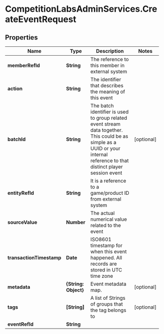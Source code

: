 # CompetitionLabsAdminServices.CreateEventRequest

## Properties

Name | Type | Description | Notes
------------ | ------------- | ------------- | -------------
**memberRefId** | **String** | The reference to this member in external system | 
**action** | **String** | The identifier that describes the meaning of this event | 
**batchId** | **String** | The batch identifier is used to group related event stream data together. This could be as simple as a UUID or your internal reference to that distinct player session event | [optional] 
**entityRefId** | **String** | It is a reference to a game/product ID from external system | 
**sourceValue** | **Number** | The actual numerical value related to the event | 
**transactionTimestamp** | **Date** | ISO8601 timestamp for when this event happened. All records are stored in UTC time zone | 
**metadata** | **{String: Object}** | Event metadata map. | [optional] 
**tags** | **[String]** | A list of Strings of groups that the tag belongs to | [optional] 
**eventRefId** | **String** |  | 


